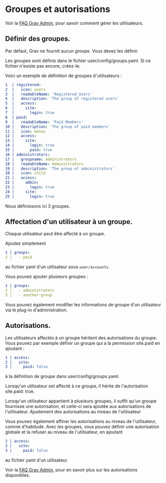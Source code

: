 <h1 class="rem">Groupes et autorisations</h1>

<div class = "notice info">
Voir la <a href="../dashboard-faq">FAQ Grav Admin</a>, pour savoir comment gérer les utilisateurs.
</div>

<h2 id="Définir des groupes">Définir des groupes.
<a href="#Définir des groupes" class="toc-anchor after"></a></h2>

Par défaut, Grav ne fournit aucun groupe. Vous devez les définir.

Les groupes sont définis dans le fichier user/config/groups.yaml. Si ce fichier n'existe pas encore, créez-le.

Voici un exemple de définition de groupes d'utilisateurs :

```yaml
1  | registered:
2  |   icon: users
3  |   readableName: 'Registered Users'
4  |   description: 'The group of registered users'
5  |   access:
6  |     site:
7  |       login: true
8  | paid:
9  |   readableName: 'Paid Members'
10 |   description: 'The group of paid members'
11 |   icon: money
12 |   access:
13 |     site:
14 |       login: true
15 |       paid: true
16 | administrators:
17 |   groupname: administrators
18 |   readableName: Administrators
19 |   description: 'The group of administrators'
20 |   icon: child
21 |   access:
22 |     admin:
23 |       login: true
24 |     site:
25 |       login: true
```

Nous définissons ici 3 groupes.

<h2 id="Affectation d'un utilisateur à un groupe">Affectation d'un utilisateur à un groupe.
<a href="#Affectation d'un utilisateur à un groupe" class="toc-anchor after"></a></h2>

Chaque utilisateur peut être affecté à un groupe.

Ajoutez simplement

```yaml
1 | groups:
2 |   - paid
```

au fichier yaml d'un utilisateur sous `user/accounts`.

Vous pouvez ajouter plusieurs groupes :

```yaml
1 | groups:
2 |   - administrators
3 |   - another-group
```

Vous pouvez également modifier les informations de groupe d'un utilisateur via le plug-in d'administration.

<h2 id="Autorisations">Autorisations.
<a href="#Autorisations" class="toc-anchor after"></a></h2>

Les utilisateurs affectés à un groupe héritent des autorisations du groupe. Vous pouvez par exemple définir un groupe qui a la permission site.paid en ajoutant :

```yaml
1 | access:
2 |   site:
3 |     paid: false
```

à la définition de groupe dans user/config/groups.yaml.

Lorsqu'un utilisateur est affecté à ce groupe, il hérite de l'autorisation site.paid: true.

Lorsqu'un utilisateur appartient à plusieurs groupes, il suffit qu'un groupe fournisse une autorisation, et celle-ci sera ajoutée aux autorisations de l'utilisateur.
Ajustement des autorisations au niveau de l'utilisateur

Vous pouvez également affiner les autorisations au niveau de l'utilisateur, comme d'habitude. Avec les groupes, vous pouvez définir une autorisation globale et la refuser au niveau de l'utilisateur, en ajoutant

```yaml
1 | access:
2 |   site:
3 |     paid: false
```

au fichier yaml d'un utilisateur.

<div class = "notice info">
Voir la <a href="../dashboard-faq">FAQ Grav Admin</a>, pour en savoir plus sur les autorisations disponibles.
</div>

